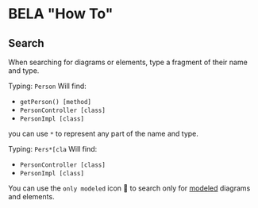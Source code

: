 # BELA "How To"

## Search

When searching for diagrams or elements, type a fragment of their name and type.

Typing: `Person`
Will find:
  - `getPerson() [method]`
  - `PersonController [class]`
  - `PersonImpl [class]`

you can use `*` to represent any part of the name and type.

Typing: `Pers*[cla`
Will find:
  - `PersonController [class]`
  - `PersonImpl [class]`

You can use the `only modeled` icon 🎨 to search only for [modeled](https://github.com/juxhouse/bela-resources/blob/main/Concepts.md#built-vs-modeled) diagrams and elements.
